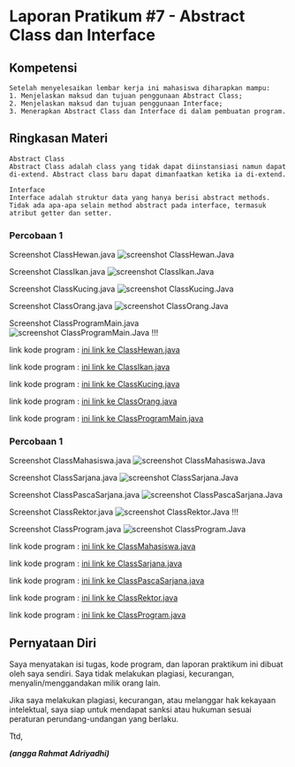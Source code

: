 # Laporan Pratikum #7 - Abstract Class dan Interface

## Kompetensi

    Setelah menyelesaikan lembar kerja ini mahasiswa diharapkan mampu:
    1. Menjelaskan maksud dan tujuan penggunaan Abstract Class;
    2. Menjelaskan maksud dan tujuan penggunaan Interface;
    3. Menerapkan Abstract Class dan Interface di dalam pembuatan program.

## Ringkasan Materi

    Abstract Class
    Abstract Class adalah class yang tidak dapat diinstansiasi namun dapat di-extend. Abstract class baru dapat dimanfaatkan ketika ia di-extend.

    Interface
    Interface adalah struktur data yang hanya berisi abstract methods. Tidak ada apa-apa selain method abstract pada interface, termasuk atribut getter dan setter.

### Percobaan 1

Screenshot ClassHewan.java
![screenshot ClassHewan.Java](img/ClassHewan.png)

Screenshot ClassIkan.java
![screenshot ClassIkan.Java](img/ClassIkan.png)

Screenshot ClassKucing.java
![screenshot ClassKucing.Java](img/ClassKucing.png)

Screenshot ClassOrang.java
![screenshot ClassOrang.Java](img/ClassOrang.png)

Screenshot ClassProgramMain.java
![screenshot ClassProgramMain.Java !!!](img/ClassProgramMain.png)

link kode program : [ini link ke ClassHewan.java](../../src/7_Abstract_Class_dan_Interface/ClassHewan.java)

link kode program : [ini link ke ClassIkan.java](../../src/7_Abstract_Class_dan_Interface/ClassIkan.java)

link kode program : [ini link ke ClassKucing.java](../../src/7_Abstract_Class_dan_Interface/ClassKucing.java)

link kode program : [ini link ke ClassOrang.java](../../src/7_Abstract_Class_dan_Interface/ClassOrang.java)

link kode program : [ini link ke ClassProgramMain.java](../../src/7_Abstract_Class_dan_Interface/ClassProgram.java)

### Percobaan 1
Screenshot ClassMahasiswa.java
![screenshot ClassMahasiswa.Java](img/ClassMahasiswa.png)

Screenshot ClassSarjana.java
![screenshot ClassSarjana.Java](img/ClassSarjana.png)

Screenshot ClassPascaSarjana.java
![screenshot ClassPascaSarjana.Java](img/ClassPascaSarjana.png)

Screenshot ClassRektor.java
![screenshot ClassRektor.Java !!!](img/ClassRektor.png)

Screenshot ClassProgram.java
![screenshot ClassProgram.Java](img/ClassProgram.png)

link kode program : [ini link ke ClassMahasiswa.java](../../src/7_Abstract_Class_dan_Interface/ClassMahasiswa.java) 

link kode program : [ini link ke ClassSarjana.java](../../src/7_Abstract_Class_dan_Interface/ClassSarjana.java)

link kode program : [ini link ke ClassPascaSarjana.java](../../src/7_Abstract_Class_dan_Interface/ClassPascaSarjana.java)

link kode program : [ini link ke ClassRektor.java](../../src/7_Abstract_Class_dan_Interface/ClassRektor.java)

link kode program : [ini link ke ClassProgram.java](../../src/7_Abstract_Class_dan_Interface/ClassProgram1.java)

## Pernyataan Diri

Saya menyatakan isi tugas, kode program, dan laporan praktikum ini dibuat oleh saya sendiri. Saya tidak melakukan plagiasi, kecurangan, menyalin/menggandakan milik orang lain.

Jika saya melakukan plagiasi, kecurangan, atau melanggar hak kekayaan intelektual, saya siap untuk mendapat sanksi atau hukuman sesuai peraturan perundang-undangan yang berlaku.

Ttd,

**_(angga Rahmat Adriyadhi)_**
